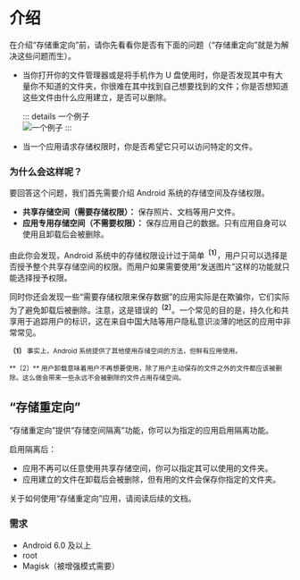 # 介绍

在介绍“存储重定向”前，请你先看看你是否有下面的问题（“存储重定向”就是为解决这些问题而生）。

* 当你打开你的文件管理器或是将手机作为 U 盘使用时，你是否发现其中有大量你不知道的文件夹，你很难在其中找到自己想要找到的文件；你是否想知道这些文件由什么应用建立，是否可以删除。

  ::: details 一个例子
  <br>
  <img :src="$withBase('/images/chaos_storage.png')" alt="一个例子">
  :::

* 当一个应用请求存储权限时，你是否希望它只可以访问特定的文件。

### 为什么会这样呢？

要回答这个问题，我们首先需要介绍 Android 系统的存储空间及存储权限。

* **共享存储空间（需要存储权限）：** 保存照片、文档等用户文件。
* **应用专用存储空间（不需要权限）：** 保存应用自己的数据。只有应用自身可以使用且卸载后会被删除。

由此你会发现，Android 系统中的存储权限设计过于简单<sup>**〔1〕**</sup>，用户只可以选择是否授予整个共享存储空间的权限。而用户如果需要使用“发送图片”这样的功能就只能选择授予权限。

同时你还会发现一些“需要存储权限来保存数据”的应用实际是在欺骗你，它们实际为了避免卸载后被删除。注意，这是错误的<sup>**〔2〕**</sup>。一个常见的目的是，持久化和共享用于追踪用户的标识，这在来自中国大陆等用户隐私意识淡薄的地区的应用中非常常见。

<sub>**〔1〕** 事实上，Android 系统提供了其他使用存储空间的方法，但鲜有应用使用。</sub>
<p><sup>**〔2〕** 用户卸载意味着用户不再想要使用，除了用户主动保存的文件之外的文件都应该被删除。这么做会带来一些永远不会被删除的文件占用存储空间。</sup>

## “存储重定向”

“存储重定向”提供“存储空间隔离”功能，你可以为指定的应用启用隔离功能。

启用隔离后：
* 应用不再可以任意使用共享存储空间，你可以指定其可以使用的文件夹。
* 应用建立的文件在卸载后会被删除，但有用的文件会保存你指定的文件夹。

关于如何使用“存储重定向”应用，请阅读后续的文档。

### 需求

* Android 6.0 及以上
* root
* Magisk（被增强模式需要）